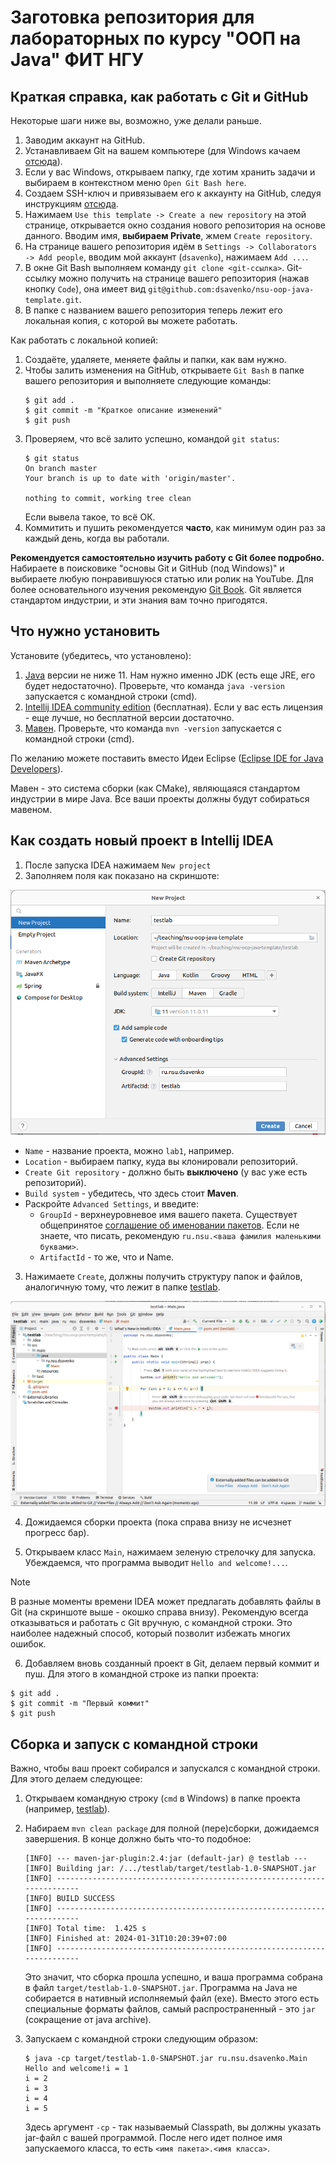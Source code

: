 
# Заготовка репозитория для лабораторных по курсу "ООП на Java" ФИТ НГУ

## Краткая справка, как работать с Git и GitHub

Некоторые шаги ниже вы, возможно, уже делали раньше.

1. Заводим аккаунт на GitHub.
2. Устанавливаем Git на вашем компьютере (для Windows качаем [отсюда](https://git-scm.com/download/win)).
3. Если у вас Windows, открываем папку, где хотим хранить задачи и выбираем в контекстном меню `Open Git Bash here`.
4. Создаем SSH-ключ и привязываем его к аккаунту на GitHub, следуя инструкциям [отсюда](https://github.com/settings/keys).
5. Нажимаем `Use this template -> Create a new repository` на этой странице, открывается окно создания нового репозитория на основе данного. Вводим имя, **выбираем Private**, жмем `Create repository`.
6. На странице вашего репозитория идём в `Settings -> Collaborators -> Add people`, вводим мой аккаунт (`dsavenko`), нажимаем `Add ...`.
6. В окне Git Bash выполняем команду `git clone <git-ссылка>`. Git-ссылку можно получить на странице вашего репозитория (нажав кнопку `Code`), она имеет вид `git@github.com:dsavenko/nsu-oop-java-template.git`. 
7. В папке с названием вашего репозитория теперь лежит его локальная копия, с которой вы можете работать.

Как работать с локальной копией:
1. Создаёте, удаляете, меняете файлы и папки, как вам нужно.
2. Чтобы залить изменения на GitHub, открываете `Git Bash` в папке вашего репозитория и выполняете следующие команды:
    ```
    $ git add .
    $ git commit -m "Краткое описание изменений"
    $ git push
    ```
3. Проверяем, что всё залито успешно, командой `git status`: 
    ```
    $ git status
    On branch master
    Your branch is up to date with 'origin/master'.

    nothing to commit, working tree clean
    ```
    Если вывела такое, то всё ОК.
4. Коммитить и пушить рекомендуется **часто**, как минимум один раз за каждый день, когда вы работали.

**Рекомендуется самостоятельно изучить работу с Git более подробно.** Набираете в поисковике "основы Git и GitHub (под Windows)" и выбираете любую понравившуюся статью или ролик на YouTube. Для более основательного изучения рекомендую [Git Book](https://git-scm.com/book/ru/v2). Git является стандартом индустрии, и эти знания вам точно пригодятся.

## Что нужно установить

Установите (убедитесь, что установлено):

1. [Java](https://docs.oracle.com/en/java/javase/20/install/installation-jdk-microsoft-windows-platforms.html) версии не ниже 11. Нам нужно именно JDK (есть еще JRE, его будет недостаточно). Проверьте, что команда `java -version` запускается с командной строки (cmd).
2. [Intellij IDEA community edition](https://www.jetbrains.com/ru-ru/idea/download/#section=windows) (бесплатная). Если у вас есть лицензия - еще лучше, но бесплатной версии достаточно.
3. [Мавен](https://maven.apache.org/). Проверьте, что команда `mvn -version` запускается с командной строки (cmd).

По желанию можете поставить вместо Идеи Eclipse ([Eclipse IDE for Java Developers](https://www.eclipse.org/downloads/packages/)). 

Мавен - это система сборки (как CMake), являющаяся стандартом индустрии в мире Java. Все ваши проекты должны будут собираться мавеном.

## Как создать новый проект в Intellij IDEA

1. После запуска IDEA нажимаем `New project`
2. Заполняем поля как показано на скриншоте:

![New project](new-project.png)

* `Name` - название проекта, можно `lab1`, например.
* `Location` - выбираем папку, куда вы клонировали репозиторий.
* `Create Git repository` - должно быть **выключено** (у вас уже есть репозиторий).
* `Build system` - убедитесь, что здесь стоит **Maven**.
* Раскройте `Advanced Settings`, и введите:
    * `GroupId` - верхнеуровневое имя вашего пакета. Существует общепринятое [соглашение об именовании пакетов](https://docs.oracle.com/javase/tutorial/java/package/namingpkgs.html). Если не знаете, что писать, рекомендую `ru.nsu.<ваша фамилия маленькими буквами>`.
    * `ArtifactId` - то же, что и Name.

3. Нажимаете `Create`, должны получить структуру папок и файлов, аналогичную тому, что лежит в папке [testlab](testlab). 

![Main](main.png)

4. Дожидаемся сборки проекта (пока справа внизу не исчезнет прогресс бар).

5. Открываем класс `Main`, нажимаем зеленую стрелочку для запуска. Убеждаемся, что программа выводит `Hello and welcome!...`. 

> [!NOTE]
> В разные моменты времени IDEA может предлагать добавлять файлы в Git (на скриншоте выше - окошко справа внизу). Рекомендую всегда отказываться и работать с Git вручную, с командной строки. Это наиболее надежный способ, который позволит избежать многих ошибок.

6. Добавляем вновь созданный проект в Git, делаем первый коммит и пуш. Для этого в командной строке из папки проекта:
```
$ git add .
$ git commit -m "Первый коммит"
$ git push
```

## Сборка и запуск с командной строки

Важно, чтобы ваш проект собирался и запускался с командной строки. Для этого делаем следующее:

1. Открываем командную строку (`cmd` в Windows) в папке проекта (например, [testlab](testlab)).

2. Набираем `mvn clean package` для полной (пере)сборки, дожидаемся завершения. В конце должно быть что-то подобное:
    ```
    [INFO] --- maven-jar-plugin:2.4:jar (default-jar) @ testlab ---
    [INFO] Building jar: /.../testlab/target/testlab-1.0-SNAPSHOT.jar
    [INFO] ------------------------------------------------------------------------
    [INFO] BUILD SUCCESS
    [INFO] ------------------------------------------------------------------------
    [INFO] Total time:  1.425 s
    [INFO] Finished at: 2024-01-31T10:20:39+07:00
    [INFO] ------------------------------------------------------------------------
    ```
    Это значит, что сборка прошла успешно, и ваша программа собрана в файл `target/testlab-1.0-SNAPSHOT.jar`. Программа на Java не собирается в нативный исполняемый файл (exe). Вместо этого есть специальные форматы файлов, самый распространенный - это `jar` (сокращение от java archive).

3. Запускаем с командной строки следующим образом: 
    ```
    $ java -cp target/testlab-1.0-SNAPSHOT.jar ru.nsu.dsavenko.Main
    Hello and welcome!i = 1
    i = 2
    i = 3
    i = 4
    i = 5
    ```
    Здесь аргумент `-cp` - так называемый Classpath, вы должны указать jar-файл с вашей программой. После него идет полное имя запускаемого класса, то есть `<имя пакета>.<имя класса>`. 
